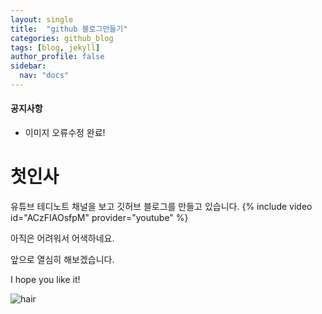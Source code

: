 ```yaml
---
layout: single
title:  "github 블로그만들기"
categories: github_blog
tags: [blog, jekyll]
author_profile: false
sidebar:
  nav: "docs"
---
```


<div class="notice--warning">
  <h4>공지사항</h4>
  <ul>
    <li>
      이미지 오류수정 완료!
    </li>
  </ul>
</div>

# 첫인사

유튜브 테디노트 채널을 보고 깃허브 블로그를 만들고 있습니다.
{% include video id="ACzFIAOsfpM" provider="youtube" %}

아직은 어려워서 어색하네요.

앞으로 열심히 해보겠습니다. 

I hope you like it!

![hair]({{site.url}}/images/2024-01-01-first/2d2e8a7a-c291-4560-8189-3c7277d2062a.jpeg)

